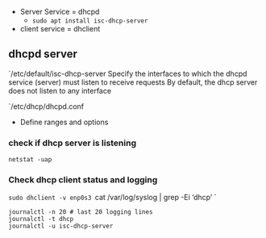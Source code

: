- Server Service = dhcpd
	- `sudo apt install isc-dhcp-server`
- client service = dhclient

## dhcpd server

`/etc/default/isc-dhcp-server
Specify the interfaces to which the dhcpd service (server) must listen to receive requests
By default, the dhcp server does not listen to any interface

`/etc/dhcp/dhcpd.conf
- Define ranges and options


### check if dhcp server is listening
`netstat -uap`
### Check dhcp client status and logging
`sudo dhclient -v enp0s3
`cat /var/log/syslog | grep -Ei ‘dhcp’ `


```
journalctl -n 20 # last 20 logging lines
journalctl -t dhcp
journalctl -u isc-dhcp-server
```